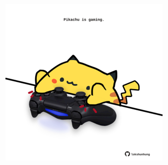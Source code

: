 <!-- built at 07/02/2025, 18:00:47 UTC -->
<p align="center">
  <img width="500" height="500" src="./ReadmeImage.svg">
</p>
